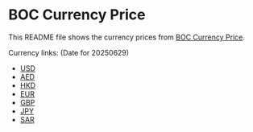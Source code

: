 # BOC Currency Price

This README file shows the currency prices from [BOC Currency Price](https://www.boc.cn/sourcedb/whpj/).

Currency links: (Date for 20250629)

- [USD](https://bocurrencyprice.techina.science/BOC_CURRENCY_PRICE/USD/20250629.json)
- [AED](https://bocurrencyprice.techina.science/BOC_CURRENCY_PRICE/AED/20250629.json)
- [HKD](https://bocurrencyprice.techina.science/BOC_CURRENCY_PRICE/HKD/20250629.json)
- [EUR](https://bocurrencyprice.techina.science/BOC_CURRENCY_PRICE/EUR/20250629.json)
- [GBP](https://bocurrencyprice.techina.science/BOC_CURRENCY_PRICE/GBP/20250629.json)
- [JPY](https://bocurrencyprice.techina.science/BOC_CURRENCY_PRICE/JPY/20250629.json)
- [SAR](https://bocurrencyprice.techina.science/BOC_CURRENCY_PRICE/SAR/20250629.json)
